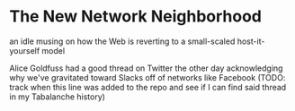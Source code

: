 # The New Network Neighborhood

an idle musing on how the Web is reverting to a small-scaled host-it-yourself model

Alice Goldfuss had a good thread on Twitter the other day acknowledging why we've gravitated toward Slacks off of networks like Facebook (TODO: track when this line was added to the repo and see if I can find said thread in my Tabalanche history)
